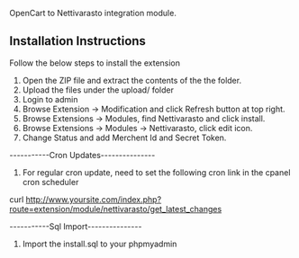 OpenCart to Nettivarasto integration module.

Installation Instructions
--------------------------
Follow the below steps to install the extension

1) Open the ZIP file and extract the contents of the the folder.
2) Upload the files under the upload/ folder
3) Login to admin
4) Browse Extension -> Modification and click Refresh button at top right.
5) Browse Extensions -> Modules, find Nettivarasto and click install.
6) Browse Extensions -> Modules -> Nettivarasto, click edit icon.
7) Change Status and add Merchent Id and Secret Token.


-----------Cron Updates---------------

1) For regular cron update, need to set the following cron link in the cpanel cron scheduler

curl http://www.yoursite.com/index.php?route=extension/module/nettivarasto/get_latest_changes

-----------Sql Import---------------

1) Import the install.sql to your phpmyadmin
